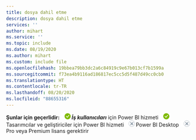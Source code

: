 ```yaml
---
title: dosya dahil etme
description: dosya dahil etme
services: ''
author: mihart
ms.service: ''
ms.topic: include
ms.date: 08/19/2020
ms.author: mihart
ms.custom: include file
ms.openlocfilehash: 19bbea79bb3dc2a6c84919c9e67b013cf7b1599a
ms.sourcegitcommit: f73ea4b9116ad186817ec5cc5d5f487d49cc0cb0
ms.translationtype: HT
ms.contentlocale: tr-TR
ms.lasthandoff: 08/20/2020
ms.locfileid: "88655316"
---
```

<Token>**Şunlar için geçerlidir:** ![evet](media/yes.png)***İş kullanıcıları*** için Power BI hizmeti ![evet](media/yes.png)Tasarımcılar ve geliştiriciler için Power BI hizmeti ![hayır](media/no.png)Power BI Desktop ![hayır](media/no.png)Pro veya Premium lisans gerektirir </Token>